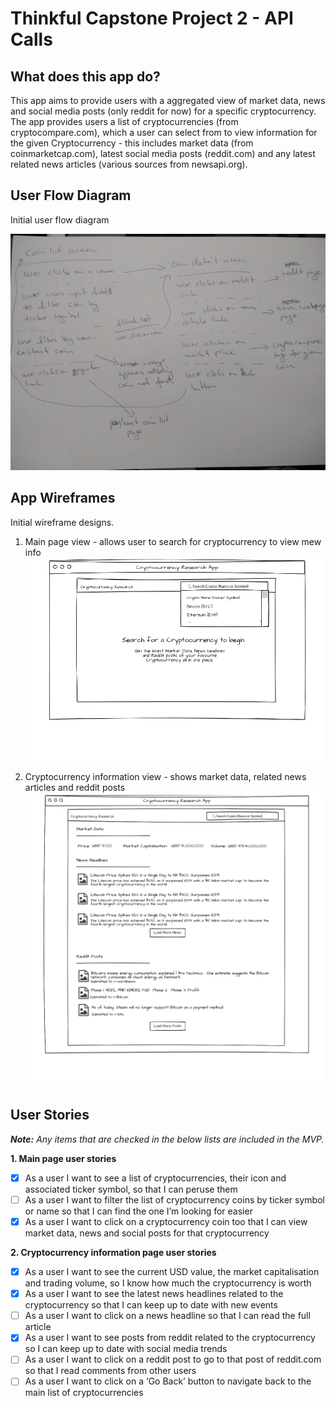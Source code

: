 # Thinkful Capstone Project 2 - API Calls

## What does this app do?
This app aims to provide users with a aggregated view of market data, news and social media posts (only reddit for now) for a specific cryptocurrency. 
The app provides users a list of cryptocurrencies (from cryptocompare.com), which a user can select from to view information for the given Cryptocurrency - this includes market data (from coinmarketcap.com), latest social media posts (reddit.com) and any latest related news articles (various sources from newsapi.org).

## User Flow Diagram

Initial user flow diagram

![User Flow Diagram](https://github.com/abandisch/thinkful-api-project/blob/master/resources/user-flow.jpg)

## App Wireframes

Initial wireframe designs.

1. Main page view - allows user to search for cryptocurrency to view mew info
![Main Page View](https://github.com/abandisch/thinkful-api-project/blob/master/resources/main-page.png)

2. Cryptocurrency information view - shows market data, related news articles and reddit posts
![Coin Info View](https://github.com/abandisch/thinkful-api-project/blob/master/resources/info-page.png)

## User Stories

***Note:** Any items that are checked in the below lists are included in the MVP.*

**1. Main page user stories**
* [x] As a user I want to see a list of cryptocurrencies, their icon and associated ticker symbol, so that I can peruse them
* [ ] As a user I want to filter the list of cryptocurrency coins by ticker symbol or name so that I can find the one I’m looking for easier
* [x] As a user I want to click on a cryptocurrency coin too that I can view market data, news and social posts for that cryptocurrency

**2. Cryptocurrency information page user stories**
* [x] As a user I want to see the current USD value, the market capitalisation and trading volume, so I know how much the cryptocurrency is worth
* [x] As a user I want to see the latest news headlines related to the cryptocurrency so that I can keep up to date with new events
* [ ] As a user I want to click on a news headline so that I can read the full article
* [x] As a user I want to see posts from reddit related to the cryptocurrency so I can keep up to date with social media trends
* [ ] As a user I want to click on a reddit post to go to that post of reddit.com so that I read comments from other users
* [ ] As a user I want to click on a ‘Go Back’ button to navigate back to the main list of cryptocurrencies
